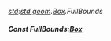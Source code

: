 _[std](../../modules/std/std-module.md):[std.geom](../../modules/std/std-geom.md).[Box<T>](../../modules/std/std-geom-box.md).FullBounds_
##### Const FullBounds:[Box](../../modules/std/std-geom-box.md)<T>
